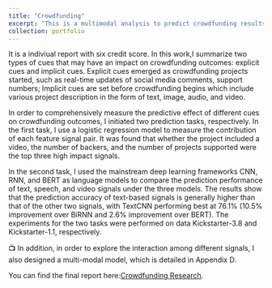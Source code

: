 ```yaml
---
title: "Crowdfunding"
excerpt: "This is a multimodal analysis to predict crowdfunding results.<br/><img src='/images/crowdfunding.png'>"
collection: portfolio
---
```


<!--hi world-->

<!--<img src="../images/crowdfundchart.png" alt="crowdfunding image" align="right" width="300px">-->
It is a indiviual report with six credit score. In this work,I summarize two types of cues that may have an impact on crowdfunding outcomes: explicit cues and implicit cues. Explicit cues emerged as crowdfunding projects started, such as real-time updates of social media comments, support numbers; Implicit cues are set before crowdfunding begins which include various project description in the form of text, image, audio, and video.  

In order to comprehensively measure the predictive effect of different cues on crowdfunding outcomes, I initiated two prediction tasks, respectively. In the first task, I use a logistic regression model to measure the contribution of each feature signal pair. It was found that whether the project included a video, the number of backers, and the number of projects supported were the top three high impact signals. 

In the second task, I used the mainstream deep learning frameworks CNN, RNN, and BERT as language models to compare the prediction performance of text, speech, and video signals under the three models. The results show that the prediction accuracy of text-based signals is generally higher than that of the other two signals, with TextCNN performing best at 76.1% (10.5% improvement over BiRNN and 2.6% improvement over BERT). The experiments for the two tasks were performed on data Kickstarter-3.8 and Kickstarter-1.1, respectively. 

📺 In addition, in order to explore the interaction among different signals, I also designed a multi-modal model, which is detailed in Appendix D.

You can find the final report here:[Crowdfunding Research](https://zjzhang1999.github.io/assets/Master_IS6912.pdf).


